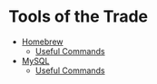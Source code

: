 # Tools of the Trade

  - [Homebrew](./Homebrew.md)
    - [Useful Commands](./brew-commands.md)
  - [MySQL](./mysql.md)
    - [Useful Commands](./mysql-commands.md)
  